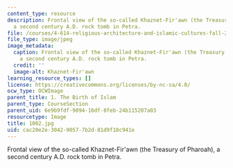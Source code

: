 ```yaml
---
content_type: resource
description: Frontal view of the so-called Khaznet-Fir'awn (the Treasury of Pharoah),
  a second century A.D. rock tomb in Petra.
file: /courses/4-614-religious-architecture-and-islamic-cultures-fall-2002/cac20e2e304290577b2d81d9f18c941e_1002.jpg
file_type: image/jpeg
image_metadata:
  caption: Frontal view of the so-called Khaznet-Fir'awn (the Treasury of Pharoah),
    a second century A.D. rock tomb in Petra.
  credit: ''
  image-alt: Khaznet-Fir'awn
learning_resource_types: []
license: https://creativecommons.org/licenses/by-nc-sa/4.0/
ocw_type: OCWImage
parent_title: 1. The Birth of Islam
parent_type: CourseSection
parent_uid: 6e9b9fdf-9094-16df-8feb-24b115207a03
resourcetype: Image
title: 1002.jpg
uid: cac20e2e-3042-9057-7b2d-81d9f18c941e
---
```

Frontal view of the so-called Khaznet-Fir'awn (the Treasury of Pharoah), a second century A.D. rock tomb in Petra.